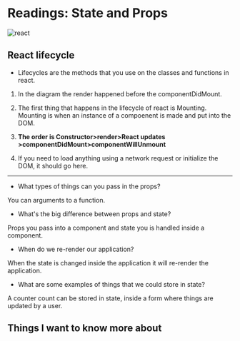 # Readings: State and Props

![react](https://res.cloudinary.com/practicaldev/image/fetch/s--xKWyj8SG--/c_imagga_scale,f_auto,fl_progressive,h_500,q_auto,w_1000/http://live-linguine-code.pantheonsite.io/wp-content/uploads/2019/03/react-state-vs-props.jpg)

## React lifecycle

* Lifecycles are the methods that you use on the classes and functions in react.

1. In the diagram the render happened before the componentDidMount.

2. The first thing that happens in the lifecycle of react is Mounting. Mounting is when an instance of a compoenent is made and put into the DOM.

3. **The order is Constructor>render>React updates >componentDidMount>componentWillUnmount**

4. If you need to load anything using a network request or initialize the DOM, it should go here.

----------


* What types of things can you pass in the props?

You can arguments to a function.

* What's the big difference between props and state?

Props you pass into a component and state you is handled inside a component.

* When do we re-render our application?

When the state is changed inside the application it will re-render the application.

* What are some examples of things that we could store in state?

A counter count can be stored in state, inside a form where things are updated by a user.


## Things I want to know more about